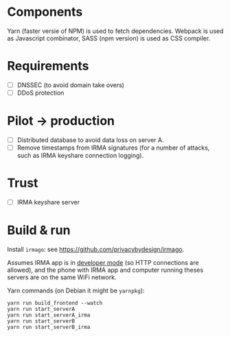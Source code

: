 # Components

Yarn (faster versie of NPM) is used to fetch dependencies.
Webpack is used as Javascript combinator, SASS (npm version) is used as CSS compiler.

# Requirements

- [ ] DNSSEC (to avoid domain take overs)
- [ ] DDoS protection

# Pilot -> production

- [ ] Distributed database to avoid data loss on server A.
- [ ] Remove timestamps from IRMA signatures (for a number of attacks, such as IRMA keyshare connection logging).

# Trust

- [ ] IRMA keyshare server

# Build & run

Install `irmago`: see https://github.com/privacybydesign/irmago.

Assumes IRMA app is in [developer mode](https://irma.app/docs/irma-app/) (so HTTP connections are allowed), and the phone with IRMA app and computer running theses servers are on the same WiFi network.

Yarn commands (on Debian it might be `yarnpkg`):

```
yarn run build_frontend --watch
yarn run start_serverA
yarn run start_serverA_irma
yarn run start_serverB
yarn run start_serverB_irma
```
